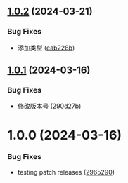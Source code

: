 ## [1.0.2](https://github.com/kakuilan/video-react/compare/v1.0.1...v1.0.2) (2024-03-21)

### Bug Fixes

- 添加类型 ([eab228b](https://github.com/kakuilan/video-react/commit/eab228b3ec70292091bf4474c7616e2e689deb5f))

## [1.0.1](https://github.com/kakuilan/video-react/compare/v1.0.0...v1.0.1) (2024-03-16)

### Bug Fixes

- 修改版本号 ([290d27b](https://github.com/kakuilan/video-react/commit/290d27bcaac22459dcec37f6a9dc50e3c89ffa2c))

# 1.0.0 (2024-03-16)

### Bug Fixes

- testing patch releases ([2965290](https://github.com/kakuilan/video-react/commit/296529035154e1825427a3be5008582dd67f32c2))
